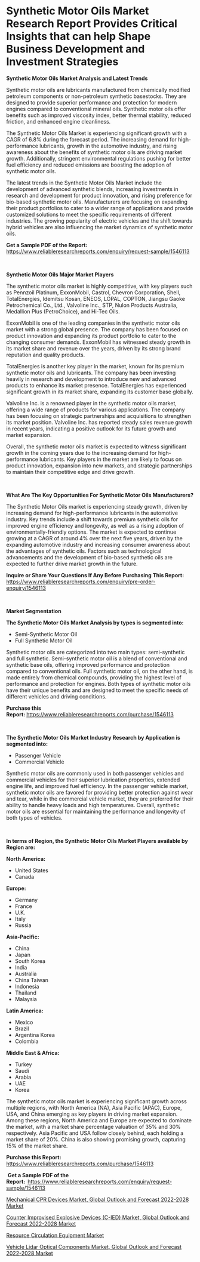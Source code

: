 <p><h1>Synthetic Motor Oils Market Research Report Provides Critical Insights that can help Shape Business Development and Investment Strategies</h1></p><p><strong>Synthetic Motor Oils Market Analysis and Latest Trends</strong></p>
<p><p>Synthetic motor oils are lubricants manufactured from chemically modified petroleum components or non-petroleum synthetic basestocks. They are designed to provide superior performance and protection for modern engines compared to conventional mineral oils. Synthetic motor oils offer benefits such as improved viscosity index, better thermal stability, reduced friction, and enhanced engine cleanliness.</p><p>The Synthetic Motor Oils Market is experiencing significant growth with a CAGR of 6.8% during the forecast period. The increasing demand for high-performance lubricants, growth in the automotive industry, and rising awareness about the benefits of synthetic motor oils are driving market growth. Additionally, stringent environmental regulations pushing for better fuel efficiency and reduced emissions are boosting the adoption of synthetic motor oils.</p><p>The latest trends in the Synthetic Motor Oils Market include the development of advanced synthetic blends, increasing investments in research and development for product innovation, and rising preference for bio-based synthetic motor oils. Manufacturers are focusing on expanding their product portfolios to cater to a wider range of applications and provide customized solutions to meet the specific requirements of different industries. The growing popularity of electric vehicles and the shift towards hybrid vehicles are also influencing the market dynamics of synthetic motor oils.</p></p>
<p><strong>Get a Sample PDF of the Report:&nbsp;</strong> <a href="https://www.reliableresearchreports.com/enquiry/request-sample/1546113">https://www.reliableresearchreports.com/enquiry/request-sample/1546113</a></p>
<p>&nbsp;</p>
<p><strong>Synthetic Motor Oils Major Market Players</strong></p>
<p><p>The synthetic motor oils market is highly competitive, with key players such as Pennzoil Platinum, ExxonMobil, Castrol, Chevron Corporation, Shell, TotalEnergies, Idemitsu Kosan, ENEOS, LOPAL, COPTON, Jiangsu Gaoke Petrochemical Co., Ltd., Valvoline Inc., STP, Nulon Products Australia, Medallion Plus (PetroChoice), and Hi-Tec Oils. </p><p>ExxonMobil is one of the leading companies in the synthetic motor oils market with a strong global presence. The company has been focused on product innovation and expanding its product portfolio to cater to the changing consumer demands. ExxonMobil has witnessed steady growth in its market share and revenue over the years, driven by its strong brand reputation and quality products.</p><p>TotalEnergies is another key player in the market, known for its premium synthetic motor oils and lubricants. The company has been investing heavily in research and development to introduce new and advanced products to enhance its market presence. TotalEnergies has experienced significant growth in its market share, expanding its customer base globally.</p><p>Valvoline Inc. is a renowned player in the synthetic motor oils market, offering a wide range of products for various applications. The company has been focusing on strategic partnerships and acquisitions to strengthen its market position. Valvoline Inc. has reported steady sales revenue growth in recent years, indicating a positive outlook for its future growth and market expansion. </p><p>Overall, the synthetic motor oils market is expected to witness significant growth in the coming years due to the increasing demand for high-performance lubricants. Key players in the market are likely to focus on product innovation, expansion into new markets, and strategic partnerships to maintain their competitive edge and drive growth.</p></p>
<p>&nbsp;</p>
<p><strong>What Are The Key Opportunities For Synthetic Motor Oils Manufacturers?</strong></p>
<p><p>The Synthetic Motor Oils market is experiencing steady growth, driven by increasing demand for high-performance lubricants in the automotive industry. Key trends include a shift towards premium synthetic oils for improved engine efficiency and longevity, as well as a rising adoption of environmentally-friendly options. The market is expected to continue growing at a CAGR of around 4% over the next five years, driven by the expanding automotive industry and increasing consumer awareness about the advantages of synthetic oils. Factors such as technological advancements and the development of bio-based synthetic oils are expected to further drive market growth in the future.</p></p>
<p><strong>Inquire or Share Your Questions If Any Before Purchasing This Report:</strong> <a href="https://www.reliableresearchreports.com/enquiry/pre-order-enquiry/1546113">https://www.reliableresearchreports.com/enquiry/pre-order-enquiry/1546113</a></p>
<p>&nbsp;</p>
<p><strong>Market Segmentation</strong></p>
<p><strong>The Synthetic Motor Oils Market Analysis by types is segmented into:</strong></p>
<p><ul><li>Semi-Synthetic Motor Oil</li><li>Full Synthetic Motor Oil</li></ul></p>
<p><p>Synthetic motor oils are categorized into two main types: semi-synthetic and full synthetic. Semi-synthetic motor oil is a blend of conventional and synthetic base oils, offering improved performance and protection compared to conventional oils. Full synthetic motor oil, on the other hand, is made entirely from chemical compounds, providing the highest level of performance and protection for engines. Both types of synthetic motor oils have their unique benefits and are designed to meet the specific needs of different vehicles and driving conditions.</p></p>
<p><strong>Purchase this Report:&nbsp;</strong><a href="https://www.reliableresearchreports.com/purchase/1546113">https://www.reliableresearchreports.com/purchase/1546113</a></p>
<p>&nbsp;</p>
<p><strong>The Synthetic Motor Oils Market Industry Research by Application is segmented into:</strong></p>
<p><ul><li>Passenger Vehicle</li><li>Commercial Vehicle</li></ul></p>
<p><p>Synthetic motor oils are commonly used in both passenger vehicles and commercial vehicles for their superior lubrication properties, extended engine life, and improved fuel efficiency. In the passenger vehicle market, synthetic motor oils are favored for providing better protection against wear and tear, while in the commercial vehicle market, they are preferred for their ability to handle heavy loads and high temperatures. Overall, synthetic motor oils are essential for maintaining the performance and longevity of both types of vehicles.</p></p>
<p>&nbsp;</p>
<p><strong>In terms of Region, the Synthetic Motor Oils Market Players available by Region are:</strong></p>
<p>
    <p> <strong> North America: </strong>
        <ul>
            <li>United States</li>
            <li>Canada</li>
        </ul>
        </p> 
    <p> <strong> Europe: </strong>
        <ul>
            <li>Germany</li>
            <li>France</li>
            <li>U.K.</li>
            <li>Italy</li>
            <li>Russia</li>
        </ul>
        </p> 
    <p> <strong> Asia-Pacific: </strong>
        <ul>
            <li>China</li>
            <li>Japan</li>
            <li>South Korea</li>
            <li>India</li>
            <li>Australia</li>
            <li>China Taiwan</li>
            <li>Indonesia</li>
            <li>Thailand</li>
            <li>Malaysia</li>
        </ul>
        </p> 
    <p> <strong> Latin America: </strong>
        <ul>
            <li>Mexico</li>
            <li>Brazil</li>
            <li>Argentina Korea</li>
            <li>Colombia</li>
        </ul>
        </p> 
    <p> <strong> Middle East & Africa: </strong>
        <ul>
            <li>Turkey</li>
            <li>Saudi</li>
            <li>Arabia</li>
            <li>UAE</li>
            <li>Korea</li>
        </ul>
    </p>
    </p>
<p><p>The synthetic motor oils market is experiencing significant growth across multiple regions, with North America (NA), Asia Pacific (APAC), Europe, USA, and China emerging as key players in driving market expansion. Among these regions, North America and Europe are expected to dominate the market, with a market share percentage valuation of 35% and 30% respectively. Asia Pacific and USA follow closely behind, each holding a market share of 20%. China is also showing promising growth, capturing 15% of the market share.</p></p>
<p><strong>Purchase this Report: </strong><a href="https://www.reliableresearchreports.com/purchase/1546113">https://www.reliableresearchreports.com/purchase/1546113</a></p>
<p>&nbsp;<strong>Get a Sample PDF of the Report:&nbsp;&nbsp;</strong><a href="https://www.reliableresearchreports.com/enquiry/request-sample/1546113">https://www.reliableresearchreports.com/enquiry/request-sample/1546113</a></p>
<p><strong></strong></p>
<p><p><a href="https://view.publitas.com/reportprime-1/mechanical-cpr-devices-market-global-outlook-and-forecast-2022-2028-market-size-market-share-and-global-market-analysis-report-2023-2030/">Mechanical CPR Devices Market, Global Outlook and Forecast 2022-2028 Market</a></p><p><a href="https://view.publitas.com/reportprime-1/counter-improvised-explosive-devices-c-ied-market-global-outlook-and-forecast-2022-2028-market-size-2023-2030-global-industrial-analysis-key-geographical-regions-market-share-top-key-players-product-types-and-forecast-research-report/">Counter Improvised Explosive Devices (C-IED) Market, Global Outlook and Forecast 2022-2028 Market</a></p><p><a href="https://simplistic-meeting-7ee.notion.site/Resource-Circulation-Equipment-Market-A-Comprehensive-Report-of-its-Market-Share-Growth-Trends-20-40c712048bfc494dbab3dab7b8f01b70">Resource Circulation Equipment Market</a></p><p><a href="https://view.publitas.com/reportprime-1/vehicle-lidar-optical-components-market-global-outlook-and-forecast-2022-2028-market-size-market-share-and-global-market-analysis-report-2023-2030/">Vehicle Lidar Optical Components Market, Global Outlook and Forecast 2022-2028 Market</a></p></p>